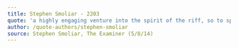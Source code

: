 ```yaml
---
title: Stephen Smoliar - 2203
quote: 'a highly engaging venture into the spirit of the riff, so to speak, without ever explicitly acknowledging the roots of that spirit in Bird&#8217;s solos...This recording is particularly satisfying, not only for the facility with which McAllister jumps through all of the hoops that Adams has created but also for the informed rhetorical context that Robertson establishes as conductor.'
author: /quote-authors/stephen-smoliar
source: Stephen Smoliar, The Examiner (5/8/14)
---
```

